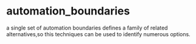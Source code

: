 # automation_boundaries
a single set of automation boundaries defines a family of related alternatives,so this techniques can be used to identify numerous options.
